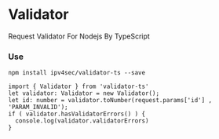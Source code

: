 # Validator

Request Validator For Nodejs By TypeScript


### Use

```shell
npm install ipv4sec/validator-ts --save
```


```
import { Validator } from 'validator-ts'
let validator: Validator = new Validator();
let id: number = validator.toNumber(request.params['id'] , 'PARAM_INVALID');
if ( validator.hasValidatorErrors() ) {
  console.log(validator.validatorErrors)
}
```